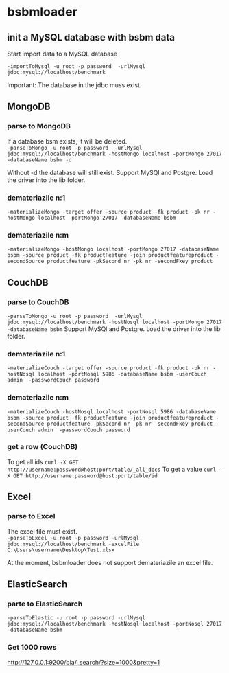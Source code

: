 # bsbmloader

## init a MySQL database with bsbm data

Start import data to a MySQL database

``-importToMysql -u root -p password  -urlMysql jdbc:mysql://localhost/benchmark ``

Important: The database in the jdbc muss exist.

## MongoDB
### parse to MongoDB
  If a database bsm exists, it will be deleted.   
``-parseToMongo -u root -p password  -urlMysql jdbc:mysql://localhost/benchmark -hostMongo localhost -portMongo 27017 -databaseName bsbm -d``  

  Without -d the database will still exist.
  Support MySQl and Postgre. Load the driver into the lib folder.

### demateriazile n:1

``-materializeMongo -target offer -source product -fk product -pk nr -hostMongo localhost -portMongo 27017 -databaseName bsbm``

### demateriazile n:m

``-materializeMongo -hostMongo localhost -portMongo 27017 -databaseName bsbm -source product -fk productFeature -join productfeatureproduct -secondSource productfeature -pkSecond nr -pk nr -secondFkey product``

## CouchDB
### parse to CouchDB
``-parseToMongo -u root -p password  -urlMysql jdbc:mysql://localhost/benchmark -hostNosql localhost -portMongo 27017 -databaseName bsbm``
  Support MySQl and Postgre. Load the driver into the lib folder.

### demateriazile n:1

``-materializeCouch -target offer -source product -fk product -pk nr -hostNosql localhost -portNosql 5986 -databaseName bsbm -userCouch admin  -passwordCouch password``

### demateriazile n:m  
``-materializeCouch -hostNosql localhost -portNosql 5986 -databaseName bsbm -source product -fk productFeature -join productfeatureproduct -secondSource productfeature -pkSecond nr -pk nr -secondFkey product -userCouch admin  -passwordCouch password``

### get a row (CouchDB)
To get all ids
``curl -X GET http://username:password@host:port/table/_all_docs``
To get a value
``curl -X GET http://username:password@host:port/table/id``

## Excel
### parse to Excel

The excel file must exist.  
``-parseToExcel -u root -p password -urlMysql jdbc:mysql://localhost/benchmark -excelFile  C:\Users\username\Desktop\Test.xlsx``

At the moment, bsbmloader does not support demateriazile an excel file.

## ElasticSearch
### parte to ElasticSearch   

``-parseToElastic -u root -p password -urlMysql jdbc:mysql://localhost/benchmark -hostNosql localhost -portNosql 27017 -databaseName bsbm``

### Get 1000 rows 
http://127.0.0.1:9200/bla/_search/?size=1000&pretty=1



